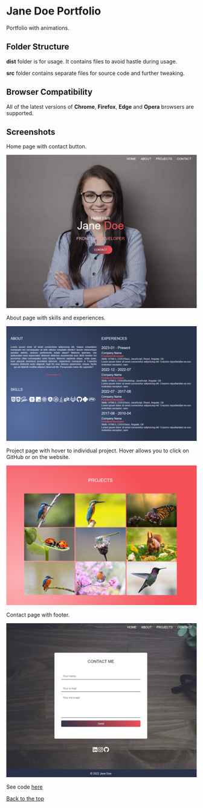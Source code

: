 # Jane Doe Portfolio

Portfolio with animations.

## Folder Structure

<b>dist</b> folder is for usage. It contains files to avoid hastle during usage.

<b>src</b> folder contains separate files for source code and further tweaking.

## Browser Compatibility

All of the latest versions of <b>Chrome</b>, <b>Firefox</b>, <b>Edge</b> and <b>Opera</b> browsers are supported.

## Screenshots

Home page with contact button.

![](screenshots/home.png)

About page with skills and experiences.

![](screenshots/about.png)

Project page with hover to individual project. Hover allows you to click on GitHub or on the website.

![](screenshots/projects.png)

Contact page with footer.

![](screenshots/contact.png )

See code <a href="https://github.com/veronikagregorec/jane-doe-portfolio/tree/main/src/scss">here</a>

[Back to the top](#jane-doe-portfolio)
